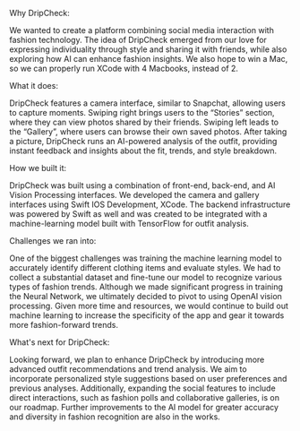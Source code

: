 Why DripCheck: 

We wanted to create a platform combining social media interaction with fashion technology. 
The idea of DripCheck emerged from our love for expressing individuality through style and sharing it with friends, while also exploring how AI can enhance fashion insights.
We also hope to win a Mac, so we can properly run XCode with 4 Macbooks, instead of 2.

What it does:

DripCheck features a camera interface, similar to Snapchat, allowing users to capture moments. 
Swiping right brings users to the “Stories” section, where they can view photos shared by their friends. 
Swiping left leads to the “Gallery”, where users can browse their own saved photos. 
After taking a picture, DripCheck runs an AI-powered analysis of the outfit, providing instant feedback and insights about the fit, trends, and style breakdown.

How we built it:

DripCheck was built using a combination of front-end, back-end, and AI Vision Processing interfaces. 
We developed the camera and gallery interfaces using Swift IOS Development, XCode. 
The backend infrastructure was powered by Swift as well and was created to be integrated with a machine-learning model built with TensorFlow for outfit analysis. 

Challenges we ran into:

One of the biggest challenges was training the machine learning model to accurately identify different clothing items and evaluate styles. 
We had to collect a substantial dataset and fine-tune our model to recognize various types of fashion trends. 
Although we made significant progress in training the Neural Network, we ultimately decided to pivot to using OpenAI vision processing. 
Given more time and resources, we would continue to build out machine learning to increase the specificity of the app and gear it towards more fashion-forward trends. 

What's next for DripCheck:

Looking forward, we plan to enhance DripCheck by introducing more advanced outfit recommendations and trend analysis. 
We aim to incorporate personalized style suggestions based on user preferences and previous analyses. 
Additionally, expanding the social features to include direct interactions, such as fashion polls and collaborative galleries, is on our roadmap. 
Further improvements to the AI model for greater accuracy and diversity in fashion recognition are also in the works.

